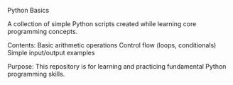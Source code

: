Python Basics

A collection of simple Python scripts created while learning core programming concepts.

Contents:
Basic arithmetic operations
Control flow (loops, conditionals)
Simple input/output examples

Purpose:
This repository is for learning and practicing fundamental Python programming skills.
